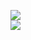 [![](https://img.shields.io/badge/Made%20With-Github%20Spray-lightgrey.svg?style=for-the-badge&logo=github)](https://github.com/Annihil/github-spray#14323)  
[![](https://i.imgur.com/2DrTn0Z.gif)](https://github.com/Annihil/github-spray)